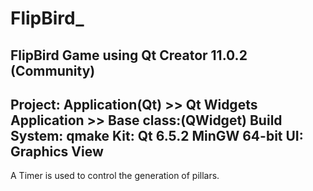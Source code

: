 # FlipBird_
FlipBird Game using Qt Creator 11.0.2 (Community)
---
Project: Application(Qt) >> Qt Widgets Application >> Base class:(QWidget)
Build System: qmake
Kit: Qt 6.5.2 MinGW 64-bit
UI: Graphics View
---
A Timer is used to control the generation of pillars.
